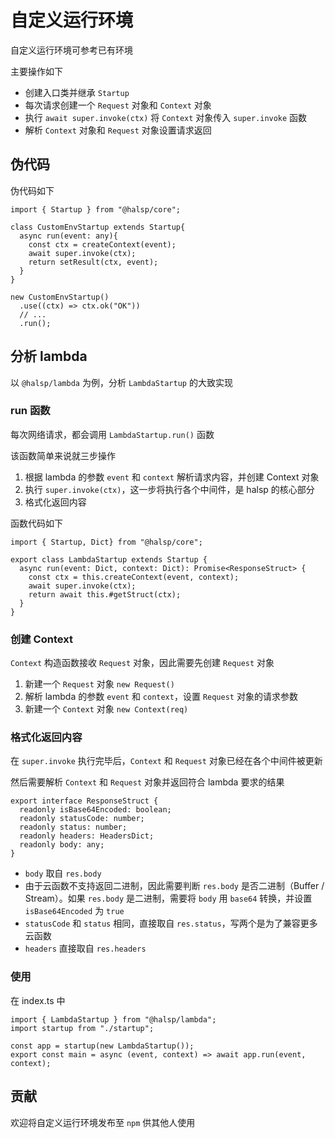 # 自定义运行环境

自定义运行环境可参考已有环境

主要操作如下

- 创建入口类并继承 `Startup`
- 每次请求创建一个 `Request` 对象和 `Context` 对象
- 执行 `await super.invoke(ctx)` 将 `Context` 对象传入 `super.invoke` 函数
- 解析 `Context` 对象和 `Request` 对象设置请求返回

## 伪代码

伪代码如下

```TS
import { Startup } from "@halsp/core";

class CustomEnvStartup extends Startup{
  async run(event: any){
    const ctx = createContext(event);
    await super.invoke(ctx);
    return setResult(ctx, event);
  }
}

new CustomEnvStartup()
  .use((ctx) => ctx.ok("OK"))
  // ...
  .run();
```

## 分析 lambda

以 `@halsp/lambda` 为例，分析 `LambdaStartup` 的大致实现

### run 函数

每次网络请求，都会调用 `LambdaStartup.run()` 函数

该函数简单来说就三步操作

1. 根据 lambda 的参数 `event` 和 `context` 解析请求内容，并创建 Context 对象
2. 执行 `super.invoke(ctx)`，这一步将执行各个中间件，是 halsp 的核心部分
3. 格式化返回内容

函数代码如下

```TS
import { Startup, Dict} from "@halsp/core";

export class LambdaStartup extends Startup {
  async run(event: Dict, context: Dict): Promise<ResponseStruct> {
    const ctx = this.createContext(event, context);
    await super.invoke(ctx);
    return await this.#getStruct(ctx);
  }
}
```

### 创建 Context

`Context` 构造函数接收 `Request` 对象，因此需要先创建 `Request` 对象

1. 新建一个 `Request` 对象 `new Request()`
2. 解析 lambda 的参数 `event` 和 `context`，设置 `Request` 对象的请求参数
3. 新建一个 `Context` 对象 `new Context(req)`

### 格式化返回内容

在 `super.invoke` 执行完毕后，`Context` 和 `Request` 对象已经在各个中间件被更新

然后需要解析 `Context` 和 `Request` 对象并返回符合 lambda 要求的结果

```TS
export interface ResponseStruct {
  readonly isBase64Encoded: boolean;
  readonly statusCode: number;
  readonly status: number;
  readonly headers: HeadersDict;
  readonly body: any;
}
```

- `body` 取自 `res.body`
- 由于云函数不支持返回二进制，因此需要判断 `res.body` 是否二进制（Buffer / Stream）。如果 `res.body` 是二进制，需要将 `body` 用 `base64` 转换，并设置 `isBase64Encoded` 为 `true`
- `statusCode` 和 `status` 相同，直接取自 `res.status`，写两个是为了兼容更多云函数
- `headers` 直接取自 `res.headers`

### 使用

在 index.ts 中

```TS
import { LambdaStartup } from "@halsp/lambda";
import startup from "./startup";

const app = startup(new LambdaStartup());
export const main = async (event, context) => await app.run(event, context);
```

## 贡献

欢迎将自定义运行环境发布至 `npm` 供其他人使用
